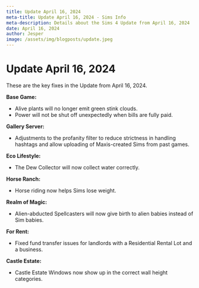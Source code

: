```yaml
---
title: Update April 16, 2024
meta-title: Update April 16, 2024 - Sims Info
meta-description: Details about the Sims 4 Update from April 16, 2024
date: April 16, 2024
author: Jesper
image: /assets/img/blogposts/update.jpeg
---
```


# Update April 16, 2024

These are the key fixes in the Update from April 16, 2024.

**Base Game:**
   - Alive plants will no longer emit green stink clouds.
   - Power will not be shut off unexpectedly when bills are fully paid.

**Gallery Server:**
   - Adjustments to the profanity filter to reduce strictness in handling hashtags and allow uploading of Maxis-created Sims from past games.

**Eco Lifestyle:**
   - The Dew Collector will now collect water correctly.

**Horse Ranch:**
   - Horse riding now helps Sims lose weight.

**Realm of Magic:**
   - Alien-abducted Spellcasters will now give birth to alien babies instead of Sim babies.

**For Rent:**
   - Fixed fund transfer issues for landlords with a Residential Rental Lot and a business.

**Castle Estate:**
   - Castle Estate Windows now show up in the correct wall height categories.